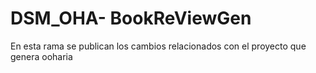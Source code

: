 # DSM_OHA- BookReViewGen
En esta rama se publican los cambios relacionados con el proyecto que genera ooharia
